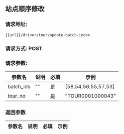 ## 站点顺序修改
### 请求地址:
```
{{url}}/driver/tour/update-batch-index
```
### 请求方式: POST  
### 请求参数:  

|参数名|说明|必填|示例|  
 |---|---|---|---|  
|batch_ids|""|是|[58,54,56,55,57,53]|  
|tour_no|""|是|"TOUR0001000043"|  
### 返回参数  

|参数名|说明|必填|示例|  
 |---|---|---|---|  
